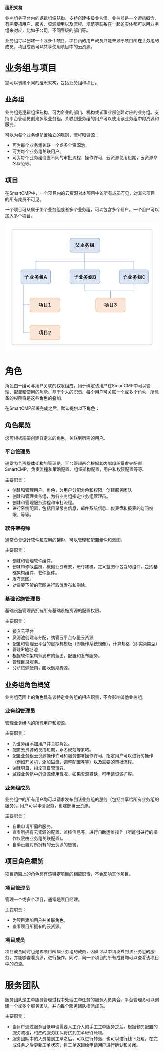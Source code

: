  **组织架构**
 
业务组是平台内的逻辑组织结构，支持创建多级业务组。业务组是一个逻辑概念，有需要把用户、服务、资源使用以及流程、规范等联系在一起的实体都可以用业务组来对应，比如子公司，不同层级的部门等。

业务组可以创建一个或多个项目。项目内的用户成员只能来源于项目所在业务组的成员，项目成员可以共享使用项目中的云资源。


#  业务组与项目

您可以创建不同的组织架构，包括业务组和项目。

##  业务组 

业务组是逻辑组织结构，可为企业的部门、机构或者事业部创建对应的业务组。支持平台管理员创建多级业务组，关联到业务组的用户可以使用该业务组中的资源和服务。

可以为每个业务组配置独立的规则，流程和资源：

+ 可为每个业务组关联一个或多个资源池。
+ 可为每个业务组关联用户。
+ 可为每个业务组设置不同的审批流程，操作许可，云资源使用租期，云资源命名规范等。

##  项目

在SmartCMP中，一个项目内的云资源对本项目中的所有成员可见，对其它项目的所有成员不可见。

一个项目可从属于某个业务组或者多个业务组，可以包含多个用户。一个用户可以加入多个项目。

![组织架构示例](../../picture/foundationConcepts/项目组织架构.png)



# 角色

角色由一组可与用户关联的权限组成，用于确定该用户在SmartCMP中可以管理、配置和使用的功能。基于个人的职责，每个用户可关联一个或多个角色，所具备的权限将是这些角色的叠加。

在SmartCMP部署完成之后，默认提供以下角色：

##  角色概览

您可根据需要创建自定义的角色，关联到所需的用户。

###  平台管理员 

通常为负责整体架构的管理员。平台管理员会根据其内部组织需求来配置SmartCMP，负责流程和策略配置、组织架构配置，用户和权限配置等等。

主要职责：

+ 创建和管理用户、角色，为用户分配角色和权限，创建服务团队
+ 创建和管理业务组，为各业务组指定业务组管理员。
+ 创建和管理服务流程和审批流程。
+ 进行系统配置，包括目录服务信息、邮件系统信息、仪表盘和报表的访问权限，等等。

### 软件架构师 

通常负责设计软件和应用的架构，可以管理和配置组件和蓝图。

主要职责：

+ 创建和管理软件组件。
+ 创建和修改蓝图，根据业务需要，进行建模，定义蓝图中包含的组件，包括基础架构组件、软件组件。 
+ 发布蓝图。
+ 对需要下架的蓝图进行取消发布和删除。

###  基础设施管理员

基础设施管理员拥有所有基础设施资源的配置权限。

主要职责：

+ 接入云平台
+ 资源池创建与分配，纳管云平台存量云资源
+ 配置和管理云平台的虚拟机模板（即操作系统镜像），计算规格（即实例类型）
+ 管理IP地址池
+ 根据软件架构师发布的蓝图，配置和发布服务。
+ 管理目录服务。
+ 分析资源使用，回收到期资源。

##  业务组角色概览

业务组范围上的角色具有该特定业务组的相应职责，不会影响其他业务组。

### 业务组管理员

管理业务组内的所有用户和资源。

主要职责：

+ 为业务组添加用户并关联角色。
+ 配置云资源的使用租期，命名规范等策略。
+ 配置业务组云资源操作许可和服务部署操作许可，指定用户可以进行的操作（例如开关机，添加磁盘，调整配置等等）以及需要的审批流程。
+ 创建项目，指定项目管理员。
+ 监控业务组中的资源使用情况。如果资源紧缺，可申请资源扩容。

### 业务组成员

业务组中的所有用户均可以请求发布到该业务组的服务（包括共享给所有业务组的服务）。用户可以申请服务，创建部署云资源。

主要职责：

+ 自助申请所需的服务。
+ 查看所拥有云资源的配置、监控信息等，进行自助运维操作（所能够进行的操作权限由业务组关联配置）。
+ 自助设置对所拥有的云资源的告警。

##  项目角色概览

项目范围上的角色具有该特定项目的相应职责，不会影响其他项目。

### 项目管理员

管理一个或多个项目，通常是项目经理。

主要职责：

+ 为项目添加用户并关联角色。
+ 查看项目所拥有的云资源。

### 项目成员

项目成员同时也是该项目所属业务组的成员，因此可以申请发布到该业务组的服务，并能够查看资源，进行操作。同时，同一个项目的所有成员均可以查看该项目中的资源。




# 服务团队

服务团队是工单服务管理过程中处理工单任务的服务人员集合。平台管理员可以创建一个或多个服务团队，并向每个服务团队指派成员。

主要职责：

+ 当用户通过服务目录申请需要人工介入的手工工单服务之后，根据预先配置的服务流程，相应的服务团队将接到工单进行处理。
+ 服务团队中的人员接到工单之后，可以进行转派，也可以进行线下处理，在完成任务之后更新工单状态，将工单返回给申请用户进行确认和关闭。


